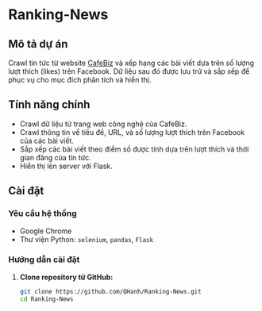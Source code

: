 # Ranking-News

## Mô tả dự án

Crawl tin tức từ website [CafeBiz](https://cafebiz.vn/cong-nghe.chn) và xếp hạng các bài viết dựa trên số lượng lượt thích (likes) trên Facebook. 
Dữ liệu sau đó được lưu trữ và sắp xếp để phục vụ cho mục đích phân tích và hiển thị.

## Tính năng chính

- Crawl dữ liệu từ trang web công nghệ của CafeBiz.
- Crawl thông tin về tiêu đề, URL, và số lượng lượt thích trên Facebook của các bài viết.
- Sắp xếp các bài viết theo điểm số được tính dựa trên lượt thích và thời gian đăng của tin tức.
- Hiển thị lên server với Flask.

## Cài đặt

### Yêu cầu hệ thống
- Google Chrome
- Thư viện Python: `selenium`, `pandas`, `Flask`

### Hướng dẫn cài đặt

1. **Clone repository từ GitHub:**

   ```bash
   git clone https://github.com/QHanh/Ranking-News.git
   cd Ranking-News
